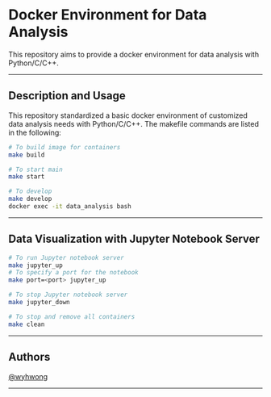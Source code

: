 # Docker Environment for Data Analysis

This repository aims to provide a docker environment for data analysis with Python/C/C++.

---

## Description and Usage

This repository standardized a basic docker environment of customized data analysis needs with Python/C/C++. The makefile commands are listed in the following:

```bash
# To build image for containers
make build

# To start main
make start

# To develop
make develop
docker exec -it data_analysis bash
```

---

## Data Visualization with Jupyter Notebook Server
```bash
# To run Jupyter notebook server
make jupyter_up
# To specify a port for the notebook
make port=<port> jupyter_up

# To stop Jupyter notebook server
make jupyter_down

# To stop and remove all containers
make clean
```

---

## Authors
[@wyhwong](https://github.com/wyhwong)

---
